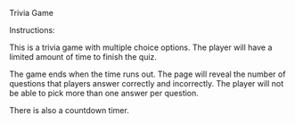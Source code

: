 Trivia Game

Instructions:

This is a trivia game with multiple choice options. The player will have a limited amount of time to finish the quiz. 

The game ends when the time runs out. The page will reveal the number of questions that players answer correctly and incorrectly. The player will not be able to pick more than one answer per question. 

There is also a countdown timer.
